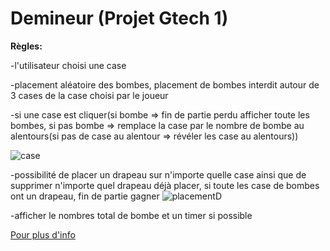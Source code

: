 # Demineur (Projet Gtech 1)
**Règles:**

-l'utilisateur choisi une case

-placement aléatoire des bombes, placement de bombes interdit autour de 3 cases de la case choisi par le joueur

-si une case est cliquer(si bombe => fin de partie perdu afficher toute les bombes, si pas bombe => remplace la case par le nombre de bombe au alentours(si pas de case au alentour => révéler les case au alentours))

![case](https://delphi.developpez.com/defi/demineur/defieur/images/defi_html_556d4f95.gif)

-possibilité de placer un drapeau sur n'importe quelle case ainsi que de supprimer n'importe quel drapeau déjà placer, si toute les case de bombes ont un drapeau, fin de partie gagner
![placementD](https://coolmathgames.com/sites/default/files/2021-02/patternms2.gif)

-afficher le nombres total de bombe et un timer si possible

[Pour plus d'info](https://demineur.nhtdev.com/fr/rules)
